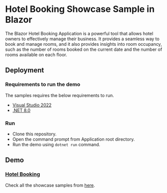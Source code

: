 # Hotel Booking Showcase Sample in Blazor

The Blazor Hotel Booking Application is a powerful tool that allows hotel owners to effectively manage their business. It provides a seamless way to book and manage rooms, and it also provides insights into room occupancy, such as the number of rooms booked on the current date and the number of rooms available on each floor.

## Deployment

### Requirements to run the demo

The samples requires the below requirements to run.

- [Visual Studio 2022](https://visualstudio.microsoft.com/vs/)
- [.NET 8.0](https://dotnet.microsoft.com/en-us/download/dotnet/8.0)

### Run

- Clone this repository.
- Open the command prompt from Application root directory.
- Run the demo using `dotnet run` command.

## Demo

### <a href="https://blazor.syncfusion.com/showcase/hotel-booking" target="_blank">Hotel Booking</a>

Check all the showcase samples from <a href="https://blazor.syncfusion.com" target="_blank">here</a>.
